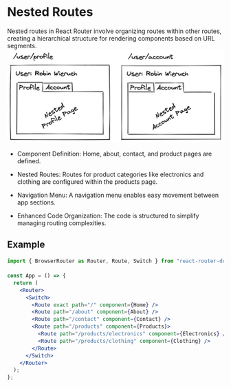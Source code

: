 # Nested Routes

Nested routes in React Router involve organizing routes within other routes, creating a hierarchical structure for rendering components based on URL segments.
![alt text](../../img//nestedRoutes.png)

- Component Definition: Home, about, contact, and product pages are defined.

- Nested Routes: Routes for product categories like electronics and clothing are configured within the products page.

- Navigation Menu: A navigation menu enables easy movement between app sections.

- Enhanced Code Organization: The code is structured to simplify managing routing complexities.

## Example

```jsx
import { BrowserRouter as Router, Route, Switch } from "react-router-dom";

const App = () => {
  return (
    <Router>
      <Switch>
        <Route exact path="/" component={Home} />
        <Route path="/about" component={About} />
        <Route path="/contact" component={Contact} />
        <Route path="/products" component={Products}>
          <Route path="/products/electronics" component={Electronics} />
          <Route path="/products/clothing" component={Clothing} />
        </Route>
      </Switch>
    </Router>
  );
};
```
